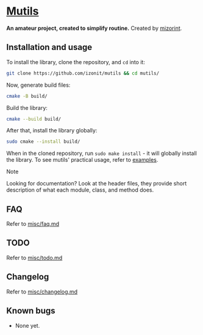 # [Mutils](https://github.com/izonit/mutils)
**An amateur project, created to simplify routine.** Created by [mizorint](https://x.com/mizorint).

## Installation and usage
To install the library, clone the repository, and `cd` into  it:
```sh
git clone https://github.com/izonit/mutils && cd mutils/
```

Now, generate build files:
```sh
cmake -B build/
```

Build the library:
```sh
cmake --build build/
```

After that, install the library globally:
```sh
sudo cmake --install build/
```

When in the cloned repository, run `sudo make install` - it will globally install the library. To see mutils' practical usage, refer to [examples](https://github.com/izonit/mutils/tree/main/examples).

> [!NOTE]
> Looking for documentation? Look at the header files, they provide short description of what each module, class, and method does.

## FAQ
Refer to [misc/faq.md](https://github.com/izonit/mutils/blob/main/misc/faq.md)

## TODO
Refer to [misc/todo.md](https://github.com/izonit/mutils/blob/main/misc/todo.md)

## Changelog
Refer to [misc/changelog.md](https://github.com/izonit/mutils/blob/main/misc/changelog.md)

## Known bugs
- None yet.
